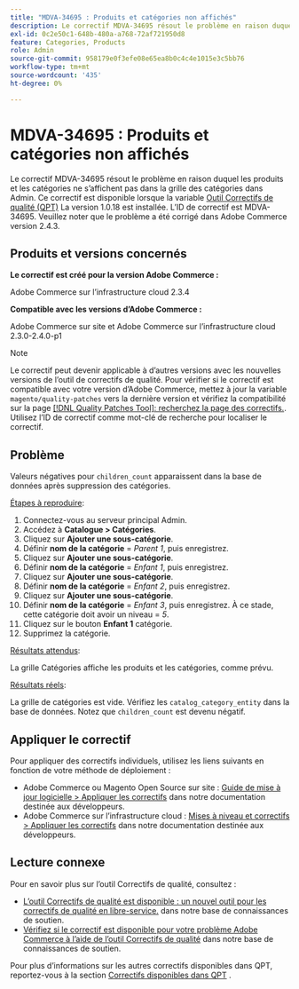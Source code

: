 ```yaml
---
title: "MDVA-34695 : Produits et catégories non affichés"
description: Le correctif MDVA-34695 résout le problème en raison duquel les produits et les catégories ne s’affichent pas dans la grille des catégories dans Admin. Ce correctif est disponible lorsque l’[outil de correctifs de qualité (QPT)](/help/announcements/adobe-commerce-announcements/magento-quality-patches-released-new-tool-to-self-serve-quality-patches.md) 1.0.18 est installé. L’ID de correctif est MDVA-34695. Veuillez noter que le problème a été corrigé dans Adobe Commerce version 2.4.3.
exl-id: 0c2e50c1-648b-480a-a768-72af721950d8
feature: Categories, Products
role: Admin
source-git-commit: 958179e0f3efe08e65ea8b0c4c4e1015e3c5bb76
workflow-type: tm+mt
source-wordcount: '435'
ht-degree: 0%

---
```


# MDVA-34695 : Produits et catégories non affichés

Le correctif MDVA-34695 résout le problème en raison duquel les produits et les catégories ne s’affichent pas dans la grille des catégories dans Admin. Ce correctif est disponible lorsque la variable [Outil Correctifs de qualité (QPT)](/help/announcements/adobe-commerce-announcements/magento-quality-patches-released-new-tool-to-self-serve-quality-patches.md) La version 1.0.18 est installée. L’ID de correctif est MDVA-34695. Veuillez noter que le problème a été corrigé dans Adobe Commerce version 2.4.3.

## Produits et versions concernés

**Le correctif est créé pour la version Adobe Commerce :**

Adobe Commerce sur l’infrastructure cloud 2.3.4

**Compatible avec les versions d’Adobe Commerce :**

Adobe Commerce sur site et Adobe Commerce sur l’infrastructure cloud 2.3.0-2.4.0-p1

>[!NOTE]
>
>Le correctif peut devenir applicable à d’autres versions avec les nouvelles versions de l’outil de correctifs de qualité. Pour vérifier si le correctif est compatible avec votre version d’Adobe Commerce, mettez à jour la variable `magento/quality-patches` vers la dernière version et vérifiez la compatibilité sur la page [[!DNL Quality Patches Tool]: recherchez la page des correctifs.](https://devdocs.magento.com/quality-patches/tool.html#patch-grid). Utilisez l’ID de correctif comme mot-clé de recherche pour localiser le correctif.

## Problème

Valeurs négatives pour `children_count` apparaissent dans la base de données après suppression des catégories.

<u>Étapes à reproduire</u>:

1. Connectez-vous au serveur principal Admin.
1. Accédez à **Catalogue > Catégories**.
1. Cliquez sur **Ajouter une sous-catégorie**.
1. Définir **nom de la catégorie** = *Parent 1*, puis enregistrez.
1. Cliquez sur **Ajouter une sous-catégorie**.
1. Définir **nom de la catégorie** = *Enfant 1*, puis enregistrez.
1. Cliquez sur **Ajouter une sous-catégorie**.
1. Définir **nom de la catégorie** = *Enfant 2*, puis enregistrez.
1. Cliquez sur **Ajouter une sous-catégorie**.
1. Définir **nom de la catégorie** = *Enfant 3*, puis enregistrez. À ce stade, cette catégorie doit avoir un niveau = *5*.
1. Cliquez sur le bouton **Enfant 1** catégorie.
1. Supprimez la catégorie.

<u>Résultats attendus</u>:

La grille Catégories affiche les produits et les catégories, comme prévu.

<u>Résultats réels</u>:

La grille de catégories est vide. Vérifiez les `catalog_category_entity` dans la base de données. Notez que `children_count` est devenu négatif.

## Appliquer le correctif

Pour appliquer des correctifs individuels, utilisez les liens suivants en fonction de votre méthode de déploiement :

* Adobe Commerce ou Magento Open Source sur site : [Guide de mise à jour logicielle > Appliquer les correctifs](https://devdocs.magento.com/guides/v2.4/comp-mgr/patching/mqp.html) dans notre documentation destinée aux développeurs.
* Adobe Commerce sur l’infrastructure cloud : [Mises à niveau et correctifs > Appliquer les correctifs](https://devdocs.magento.com/cloud/project/project-patch.html) dans notre documentation destinée aux développeurs.

## Lecture connexe

Pour en savoir plus sur l’outil Correctifs de qualité, consultez :

* [L’outil Correctifs de qualité est disponible : un nouvel outil pour les correctifs de qualité en libre-service.](/help/announcements/adobe-commerce-announcements/magento-quality-patches-released-new-tool-to-self-serve-quality-patches.md) dans notre base de connaissances de soutien.
* [Vérifiez si le correctif est disponible pour votre problème Adobe Commerce à l’aide de l’outil Correctifs de qualité](/help/support-tools/patches-available-in-qpt-tool/check-patch-for-magento-issue-with-magento-quality-patches.md) dans notre base de connaissances de soutien.

Pour plus d’informations sur les autres correctifs disponibles dans QPT, reportez-vous à la section [Correctifs disponibles dans QPT](https://support.magento.com/hc/en-us/sections/360010506631-Patches-available-in-QPT-tool-) .
